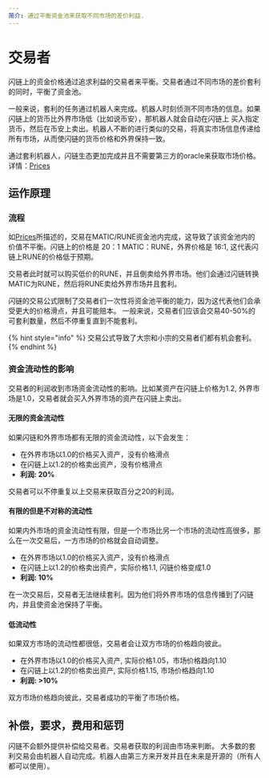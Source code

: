 ```yaml
---
简介: 通过平衡资金池来获取不同市场的差价利益.
---
```


# 交易者

闪链上的资金价格通过追求利益的交易者来平衡。交易者通过不同市场的差价套利的同时，平衡了资金池。

一般来说，套利的任务通过机器人来完成。机器人时刻侦测不同市场的信息。如果闪链上的货币比外界市场低（比如说币安），那机器人就会自动在闪链上
买入指定货币，然后在币安上卖出。机器人不断的进行类似的交易，将真实市场信息传递给所有市场，从而使闪链的货币价格和外界保持一致。

通过套利机器人，闪链生态更加完成并且不需要第三方的oracle来获取市场价格。详情：[Prices](../how-it-works/prices.md#getting-prices-for-a-single-pool)

## 运作原理

### 流程

如[Prices](../how-it-works/prices.md#getting-prices-for-a-single-pool)所描述的，交易在MATIC/RUNE资金池内完成，这导致了该资金池内的价值不平衡。闪链上的价格是 20：1 MATIC：RUNE，外界价格是 16:1, 这代表闪链上RUNE的价格低于预期。

交易者此时就可以购买低价的RUNE，并且倒卖给外界市场。他们会通过闪链转换MATIC为RUNE，然后将RUNE卖给外界市场并且套利。

闪链的交易公式限制了交易者们一次性将资金池平衡的能力，因为这代表他们会承受更大的价格滑点，并且可能赔本。
一般来说，交易者们应该会交易40-50%的可套利数量，然后不停重复直到不能套利。

{% hint style="info" %}
交易公式导致了大宗和小宗的交易者们都有机会套利。
{% endhint %}

### 资金流动性的影响

交易者的利润收到市场资金流动性的影响。比如某资产在闪链上价格为1.2, 外界市场是1.0，交易者就会买入外界市场的资产在闪链上卖出。

#### 无限的资金流动性

如果闪链和外界市场都有无限的资金流动性，以下会发生：

* 在外界市场以1.0的价格买入资产，没有价格滑点
* 在闪链上以1.2的价格卖出资产，没有价格滑点
* **利润: 20%**

交易者可以不停重复以上交易来获取百分之20的利润。

#### 有限的但是不对称的流动性

如果内外市场的资金流动性有限，但是一个市场比另一个市场的流动性高很多，那么在一次交易后，一方市场的价格就会自动调整。

* 在外界市场以1.0的价格买入资产，没有价格滑点
* 在闪链上以1.2的价格卖出资产，实际价格1.1, 闪链价格变成1.0
* **利润: 10%**

在一次交易后，交易者无法继续套利。因为他们将外界市场的信息传播到了闪链内，并且使资金池保持了平衡。

#### 低流动性

如果双方市场的流动性都很低，交易者会让双方市场的价格趋向彼此。

* 在外界市场以1.0的价格买入资产, 实际价格1.05，市场价格趋向1.10
* 在闪链上以1.2的价格卖出资产, 实际价格1.15, 市场价格趋向1.10
* **利润: &gt;10%**

双方市场价格趋向彼此，交易者成功的平衡了市场价格。

## 补偿，要求，费用和惩罚

闪链不会额外提供补偿给交易者。交易者获取的利润由市场来判断。
大多数的套利交易会由机器人自动完成。机器人由第三方来开发并且在未来是开源的（所有人都可以使用）。
